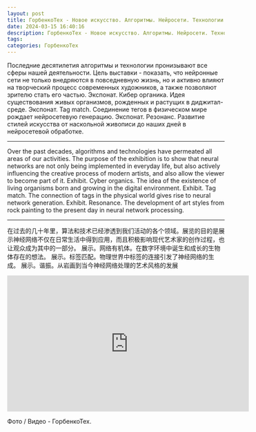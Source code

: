 ```yaml
---
layout: post
title: ГорбенкоТех - Новое искусство. Алгоритмы. Нейросети. Технологии.
date: 2024-03-15 16:40:16
description: ГорбенкоТех - Новое искусство. Алгоритмы. Нейросети. Технологии.
tags: 
categories: ГорбенкоТех
---
```


Последние десятилетия алгоритмы и технологии пронизывают все сферы нашей деятельности. Цель выставки - показать, что нейронные сети не только внедряются в повседневную жизнь, но и активно  влияют  на творческий процесс современных художников, а также позволяют зрителю стать его частью.
Экспонат. Кибер органика. Идея существования живых организмов, рожденных и растущих в диджитал-среде.
Экспонат. Tag match. Соединение тегов в физическом мире рождает нейросетевую генерацию.
Экспонат. Резонанс. Развитие стилей искусства от наскольной живописи до наших дней в нейросетевой обработке.
***
Over the past decades, algorithms and technologies have permeated all areas of our activities. The purpose of the exhibition is to show that neural networks are not only being implemented in everyday life, but also actively influencing the creative process of modern artists, and also allow the viewer to become part of it.
Exhibit. Cyber ​​organics. The idea of ​​the existence of living organisms born and growing in the digital environment.
Exhibit. Tag match. The connection of tags in the physical world gives rise to neural network generation.
Exhibit. Resonance. The development of art styles from rock painting to the present day in neural network processing.
***
在过去的几十年里，算法和技术已经渗透到我们活动的各个领域。展览的目的是展示神经网络不仅在日常生活中得到应用，而且积极影响现代艺术家的创作过程，也让观众成为其中的一部分。
展示。网络有机体。在数字环境中诞生和成长的生物体存在的想法。
展示。标签匹配。物理世界中标签的连接引发了神经网络的生成。
展示。谐振。从岩画到当今神经网络处理的艺术风格的发展

<iframe width="560" height="315" src="https://www.youtube.com/embed/Rus5M8jBlqE?si=v-lNbc-p9DAAMZsV" title="YouTube video player" frameborder="0" allow="accelerometer; autoplay; clipboard-write; encrypted-media; gyroscope; picture-in-picture; web-share" referrerpolicy="strict-origin-when-cross-origin" allowfullscreen></iframe>


Фото / Видео - ГорбенкоТех.
